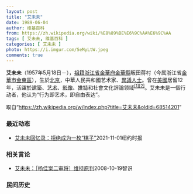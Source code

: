```yaml
---
layout: post
title: "艾未未"
date: 1989-06-04
author: 维基百科
from: https://zh.wikipedia.org/wiki/%E8%89%BE%E6%9C%AA%E6%9C%AA
tags: [ 艾未未, 维基百科 ]
categories: [ 艾未未 ]
photo: https://i.imgur.com/SeMyLtW.jpeg
comments: true
---
```

<div class="mw-parser-output">

<p><b>艾未未</b>（1957年5月18日<span class="useeditintro" title="Template:BLP editintro">－</span>），<a href="/wiki/%E7%A5%96%E7%B1%8D" title="祖籍">祖籍</a><a href="/wiki/%E6%B5%99%E6%B1%9F%E7%9C%81" title="浙江省">浙江省</a><a href="/wiki/%E9%87%91%E8%8F%AF%E5%BA%9C" class="mw-redirect" title="金華府">金華府</a><a href="/wiki/%E9%87%91%E8%8F%AF%E7%B8%A3" title="金華縣">金華縣</a>畈田蒋村（今属浙江省<a href="/wiki/%E9%87%91%E8%8F%AF%E5%B8%82" class="mw-redirect" title="金華市">金華市</a><a href="/wiki/%E9%87%91%E6%9D%B1%E5%8D%80" class="mw-redirect" title="金東區">金東區</a>），生於<a href="/wiki/%E5%8C%97%E4%BA%AC" class="mw-redirect" title="北京">北京</a>，中華人民共和國艺术家、<a href="/w/index.php?title=%E4%B8%AD%E5%8D%8E%E4%BA%BA%E6%B0%91%E5%85%B1%E5%92%8C%E5%9B%BD%E6%8C%81%E4%B8%8D%E5%90%8C%E6%94%BF%E8%A7%81%E8%80%85%E5%88%97%E8%A1%A8&amp;action=edit&amp;redlink=1" class="new" title="中华人民共和国持不同政见者列表（页面不存在）">異議人士</a>。曾在<a href="/wiki/%E7%BE%8E%E5%9C%8B" class="mw-redirect" title="美國">美國</a>居留12年，活躍於<a href="/wiki/%E5%BB%BA%E7%AF%89" class="mw-redirect" title="建築">建築</a>、<a href="/wiki/%E8%89%BA%E6%9C%AF" title="艺术">艺术</a>、<a href="/wiki/%E5%BD%B1%E5%83%8F" class="mw-redirect" title="影像">影像</a>、<a href="/wiki/%E6%8E%A8%E7%89%B9" class="mw-redirect" title="推特">推特</a>和社會文化評論领域<sup id="cite_ref-1" class="reference"><a href="#cite_note-1">[1]</a></sup><sup id="cite_ref-2" class="reference"><a href="#cite_note-2">[2]</a></sup>。艾未未是一個行动者，他认为“行为即艺术，即自由表达”。
</p>
</div><noscript><img src="//zh.wikipedia.org/wiki/Special:CentralAutoLogin/start?type=1x1" alt="" title="" width="1" height="1" style="border: none; position: absolute;"></noscript>
<div class="printfooter">取自“<a dir="ltr" href="https://zh.wikipedia.org/w/index.php?title=艾未未&amp;oldid=68514201">https://zh.wikipedia.org/w/index.php?title=艾未未&amp;oldid=68514201</a>”</div><div id="recent-news"><h3>最近动态</h3><ul><li><a href="https://nodebe4.github.io/waimei/2021-11-01/%E8%89%BE%E6%9C%AA%E6%9C%AA%E5%9B%9E%E5%BF%86%E5%BD%95-%E6%8B%92%E7%BB%9D%E6%88%90%E4%B8%BA%E4%B8%80%E6%9E%9A-%E6%A3%8B%E5%AD%90" title="艾未未回忆录：拒绝成为一枚“棋子”—— 樊嘉扬 2021年11月2日 1958年，艺术家艾未未与父亲艾青。 via Ai Wei Wei 艾未未回忆录《千年悲欢》(1000 YEARS OF J...">艾未未回忆录：拒绝成为一枚“棋子”</a><time>2021-11-01</time><a class="tag">纽约时报</a></li>
</ul></div><div id="open-opinion"><h3>相关言论</h3><ul><li><a href="https://nodebe4.github.io/opinion/2008-10-19/%E8%89%BE%E6%9C%AA%E6%9C%AA-%E6%9D%A8%E4%BD%B3%E6%A1%88%E4%BA%8C%E5%AE%A1%E5%B0%86-%E7%BB%B4%E6%8C%81%E5%8E%9F%E5%88%A4/" title="艾未未">艾未未：［杨佳案二审将］维持原判</a><time>2008-10-19</time><a class="tag">智识</a></li>
</ul></div><div id="mjls-record"><h3>民间历史</h3><ul></ul></div>